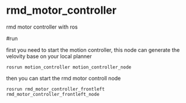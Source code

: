 # rmd_motor_controller

rmd motor controller with ros

\#run

first you need to start the motion controller, this node can generate the velovity base on your local planner

```
rosrun motion_controller motion_controller_node
```

then you can start the rmd motor controll node

```
rosrun rmd_motor_controller_frontleft rmd_motor_controller_frontleft_node
```

